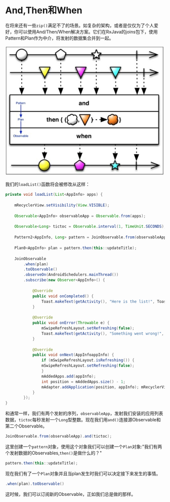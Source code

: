 # And,Then和When

在将来还有一些`zip()`满足不了的场景。如复杂的架构，或者是仅仅为了个人爱好，你可以使用And/Then/When解决方案。它们在RxJava的joins包下，使用Pattern和Plan作为中介，将发射的数据集合并到一起。

![](images/chapter6_11.png)

我们的`loadList()`函数将会被修改从这样：
```java
private void loadList(List<AppInfo> apps) {

    mRecyclerView.setVisibility(View.VISIBLE);

    Observable<AppInfo> observableApp = Observable.from(apps);
    
    Observable<Long> tictoc = Observable.interval(1, TimeUnit.SECONDS);
    
    Pattern2<AppInfo, Long> pattern = JoinObservable.from(observableApp).and(tictoc); 
    
    Plan0<AppInfo> plan = pattern.then(this::updateTitle);
    
    JoinObservable
        .when(plan)
        .toObservable()
        .observeOn(AndroidSchedulers.mainThread())
        .subscribe(new Observer<AppInfo>() {
        
            @Override
            public void onCompleted() {
                Toast.makeText(getActivity(), "Here is the list!", Toast.LENGTH_LONG).show();
            }
            
            @Override
            public void onError(Throwable e) {
                mSwipeRefreshLayout.setRefreshing(false); 
                Toast.makeText(getActivity(), "Something went wrong!", Toast.LENGTH_SHORT).show();
            }
            
            @Override
            public void onNext(AppInfoappInfo) {
                if (mSwipeRefreshLayout.isRefreshing()) { 
                mSwipeRefreshLayout.setRefreshing(false);
                } 
                mAddedApps.add(appInfo);
                int position = mAddedApps.size() - 1;
                mAdapter.addApplication(position, appInfo); mRecyclerView.smoothScrollToPosition(position);
            } 
        });
}
```
和通常一样，我们有两个发射的序列，`observableApp`，发射我们安装的应用列表数据，`tictoc`每秒发射一个`Long`型整数。现在我们用`and()`连接源Observable和第二个Observable。

```java
JoinObservable.from(observableApp).and(tictoc);
```
这里创建一个`pattern`对象，使用这个对象我们可以创建一个`Plan`对象:"我们有两个发射数据的Observables,`then()`是做什么的？"
```java
pattern.then(this::updateTitle);
```
现在我们有了一个`Plan`对象并且当plan发生时我们可以决定接下来发生的事情。
```java
.when(plan).toObservable()
```
这时候，我们可以订阅新的Observable，正如我们总是做的那样。

























